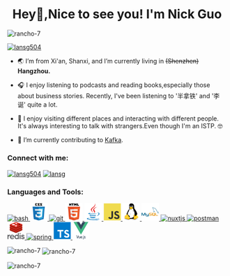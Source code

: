 <h1 align="center">Hey👋,Nice to see you! I'm Nick Guo</h1>
<p align="left"> <img src="https://komarev.com/ghpvc/?username=rancho-7&label=Profile%20views&color=0e75b6&style=flat" alt="rancho-7" /> </p>

<p align="left"> <a href="https://twitter.com/lansg504" target="blank"><img src="https://img.shields.io/twitter/follow/lansg504?logo=twitter&style=for-the-badge" alt="lansg504" /></a> </p>

- 🌏 I’m from Xi'an, Shanxi, and I’m currently living in ~~(Shenzhen)~~  **Hangzhou.**

- 🎧 I enjoy listening to podcasts and reading books,especially those about business stories. Recently, I've been listening to '半拿铁' and '李诞' quite a lot.

- 🚶 I enjoy visiting different places and interacting with different people. It's always interesting to talk with strangers.Even though I'm an ISTP. 🤓

- 🤝 I’m currently contributing to [Kafka](https://github.com/apache/kafka).

<h3 align="left">Connect with me:</h3>
<p align="left">
<a href="https://twitter.com/lansg504" target="blank"><img align="center" src="https://raw.githubusercontent.com/rahuldkjain/github-profile-readme-generator/master/src/images/icons/Social/twitter.svg" alt="lansg504" height="30" width="40" /></a>
<a href="https://linkedin.com/in/lansg" target="blank"><img align="center" src="https://raw.githubusercontent.com/rahuldkjain/github-profile-readme-generator/master/src/images/icons/Social/linked-in-alt.svg" alt="lansg" height="30" width="40" /></a>
</p>

<h3 align="left">Languages and Tools:</h3>
<p align="left"> <a href="https://www.gnu.org/software/bash/" target="_blank" rel="noreferrer"> <img src="https://www.vectorlogo.zone/logos/gnu_bash/gnu_bash-icon.svg" alt="bash" width="40" height="40"/> </a> <a href="https://www.w3schools.com/css/" target="_blank" rel="noreferrer"> <img src="https://raw.githubusercontent.com/devicons/devicon/master/icons/css3/css3-original-wordmark.svg" alt="css3" width="40" height="40"/> </a> <a href="https://git-scm.com/" target="_blank" rel="noreferrer"> <img src="https://www.vectorlogo.zone/logos/git-scm/git-scm-icon.svg" alt="git" width="40" height="40"/> </a> <a href="https://www.w3.org/html/" target="_blank" rel="noreferrer"> <img src="https://raw.githubusercontent.com/devicons/devicon/master/icons/html5/html5-original-wordmark.svg" alt="html5" width="40" height="40"/> </a> <a href="https://www.java.com" target="_blank" rel="noreferrer"> <img src="https://raw.githubusercontent.com/devicons/devicon/master/icons/java/java-original.svg" alt="java" width="40" height="40"/> </a> <a href="https://developer.mozilla.org/en-US/docs/Web/JavaScript" target="_blank" rel="noreferrer"> <img src="https://raw.githubusercontent.com/devicons/devicon/master/icons/javascript/javascript-original.svg" alt="javascript" width="40" height="40"/> </a> <a href="https://www.linux.org/" target="_blank" rel="noreferrer"> <img src="https://raw.githubusercontent.com/devicons/devicon/master/icons/linux/linux-original.svg" alt="linux" width="40" height="40"/> </a> <a href="https://www.mysql.com/" target="_blank" rel="noreferrer"> <img src="https://raw.githubusercontent.com/devicons/devicon/master/icons/mysql/mysql-original-wordmark.svg" alt="mysql" width="40" height="40"/> </a> <a href="https://nuxtjs.org/" target="_blank" rel="noreferrer"> <img src="https://www.vectorlogo.zone/logos/nuxtjs/nuxtjs-icon.svg" alt="nuxtjs" width="40" height="40"/> </a> <a href="https://postman.com" target="_blank" rel="noreferrer"> <img src="https://www.vectorlogo.zone/logos/getpostman/getpostman-icon.svg" alt="postman" width="40" height="40"/> </a> <a href="https://redis.io" target="_blank" rel="noreferrer"> <img src="https://raw.githubusercontent.com/devicons/devicon/master/icons/redis/redis-original-wordmark.svg" alt="redis" width="40" height="40"/> </a> <a href="https://spring.io/" target="_blank" rel="noreferrer"> <img src="https://www.vectorlogo.zone/logos/springio/springio-icon.svg" alt="spring" width="40" height="40"/> </a> <a href="https://www.typescriptlang.org/" target="_blank" rel="noreferrer"> <img src="https://raw.githubusercontent.com/devicons/devicon/master/icons/typescript/typescript-original.svg" alt="typescript" width="40" height="40"/> </a> <a href="https://vuejs.org/" target="_blank" rel="noreferrer"> <img src="https://raw.githubusercontent.com/devicons/devicon/master/icons/vuejs/vuejs-original-wordmark.svg" alt="vuejs" width="40" height="40"/> </a> </p>

<p><img align="left" src="https://github-readme-stats.vercel.app/api/top-langs?username=rancho-7&show_icons=true&locale=en&layout=compact" alt="rancho-7" /></p>

<p>&nbsp;<img align="center" src="https://github-readme-stats.vercel.app/api?username=rancho-7&show_icons=true&locale=en" alt="rancho-7" /></p>

<p><img align="center" src="https://github-readme-streak-stats.herokuapp.com/?user=rancho-7&" alt="rancho-7" /></p>
